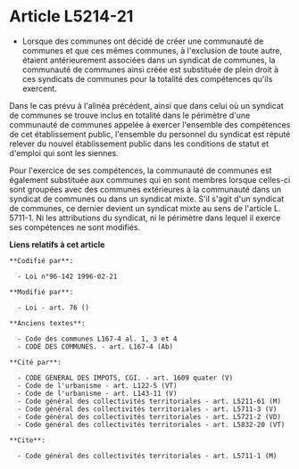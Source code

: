 # Article L5214-21

- Lorsque des communes ont décidé de créer une communauté de communes et que ces mêmes communes, à l'exclusion de toute
autre, étaient antérieurement associées dans un syndicat de communes, la communauté de communes ainsi créée est substituée de
plein droit à ces syndicats de communes pour la totalité des compétences qu'ils exercent.

Dans le cas prévu à l'alinéa précédent, ainsi que dans celui où un syndicat de communes se trouve inclus en totalité dans le
périmètre d'une communauté de communes appelée à exercer l'ensemble des compétences de cet établissement public, l'ensemble
du personnel du syndicat est réputé relever du nouvel établissement public dans les conditions de statut et d'emploi qui sont
les siennes.

Pour l'exercice de ses compétences, la communauté de communes est également substituée aux communes qui en sont membres
lorsque celles-ci sont groupées avec des communes extérieures à la communauté dans un syndicat de communes ou dans un
syndicat mixte. S'il s'agit d'un syndicat de communes, ce dernier devient un syndicat mixte au sens de l'article L. 5711-1.
Ni les attributions du syndicat, ni le périmètre dans lequel il exerce ses compétences ne sont modifiés.

**Liens relatifs à cet article**

	**Codifié par**:

	  - Loi n°96-142 1996-02-21

	**Modifié par**:

	  - Loi - art. 76 ()

	**Anciens textes**:

	  - Code des communes L167-4 al. 1, 3 et 4
	  - CODE DES COMMUNES. - art. L167-4 (Ab)

	**Cité par**:

	  - CODE GENERAL DES IMPOTS, CGI. - art. 1609 quater (V)
	  - Code de l'urbanisme - art. L122-5 (VT)
	  - Code de l'urbanisme - art. L143-11 (V)
	  - Code général des collectivités territoriales - art. L5211-61 (M)
	  - Code général des collectivités territoriales - art. L5711-3 (V)
	  - Code général des collectivités territoriales - art. L5721-2 (VD)
	  - Code général des collectivités territoriales - art. L5832-20 (VT)

	**Cite**:

	  - Code général des collectivités territoriales - art. L5711-1 (M)
